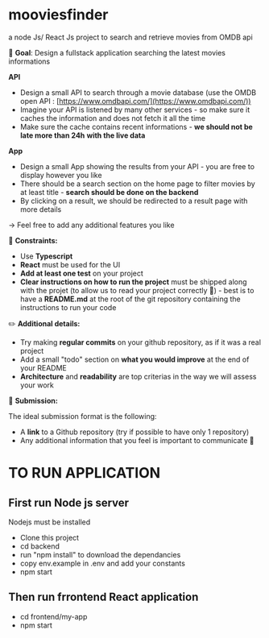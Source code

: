 # mooviesfinder

a node Js/ React Js project to search and retrieve movies from OMDB api

🚀 **Goal**: Design a fullstack application searching the latest movies informations

**API**

- Design a small API to search through a movie database (use the OMDB open API : [https://www.omdbapi.com/](https://www.omdbapi.com/))
- Imagine your API is listened by many other services - so make sure it caches the information and does not fetch it all the time
- Make sure the cache contains recent informations - **we should not be late more than 24h** **with the live data**

**App**

- Design a small App showing the results from your API - you are free to display however you like
- There should be a search section on the home page to filter movies by at least title - **search should be done on the backend**
- By clicking on a result, we should be redirected to a result page with more details

→ Feel free to add any additional features you like

🚧 **Constraints:**

- Use **Typescript**
- **React** must be used for the UI
- **Add at least one test** on your project
- **Clear instructions on how to run the project** must be shipped along with the projet (to allow us to read your project correctly 🙂) - best is to have a **README.md** at the root of the git repository containing the instructions to run your code

✏️ **Additional details:**

- Try making **regular commits** on your github repository, as if it was a real project
- Add a small "todo" section on **what you would improve** at the end of your README
- **Architecture** and **readability** are top criterias in the way we will assess your work

📩 **Submission:**

The ideal submission format is the following:

- A **link** to a Github repository (try if possible to have only 1 repository)
- Any additional information that you feel is important to communicate 🙂

# TO RUN APPLICATION
## First run Node js server

Nodejs must be installed
- Clone this project 
- cd backend
- run "npm install" to download the dependancies
- copy env.example in .env and add your constants
- npm start

## Then run frrontend React application
- cd frontend/my-app
- npm start

